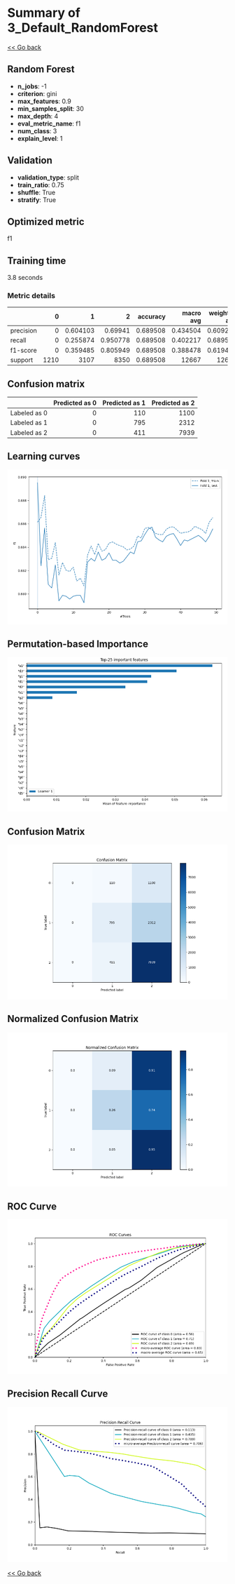 # Summary of 3_Default_RandomForest

[<< Go back](../README.md)


## Random Forest
- **n_jobs**: -1
- **criterion**: gini
- **max_features**: 0.9
- **min_samples_split**: 30
- **max_depth**: 4
- **eval_metric_name**: f1
- **num_class**: 3
- **explain_level**: 1

## Validation
 - **validation_type**: split
 - **train_ratio**: 0.75
 - **shuffle**: True
 - **stratify**: True

## Optimized metric
f1

## Training time

3.8 seconds

### Metric details
|           |    0 |           1 |           2 |   accuracy |    macro avg |   weighted avg |   logloss |
|:----------|-----:|------------:|------------:|-----------:|-------------:|---------------:|----------:|
| precision |    0 |    0.604103 |    0.69941  |   0.689508 |     0.434504 |       0.609222 |  0.778171 |
| recall    |    0 |    0.255874 |    0.950778 |   0.689508 |     0.402217 |       0.689508 |  0.778171 |
| f1-score  |    0 |    0.359485 |    0.805949 |   0.689508 |     0.388478 |       0.619451 |  0.778171 |
| support   | 1210 | 3107        | 8350        |   0.689508 | 12667        |   12667        |  0.778171 |


## Confusion matrix
|              |   Predicted as 0 |   Predicted as 1 |   Predicted as 2 |
|:-------------|-----------------:|-----------------:|-----------------:|
| Labeled as 0 |                0 |              110 |             1100 |
| Labeled as 1 |                0 |              795 |             2312 |
| Labeled as 2 |                0 |              411 |             7939 |

## Learning curves
![Learning curves](learning_curves.png)

## Permutation-based Importance
![Permutation-based Importance](permutation_importance.png)
## Confusion Matrix

![Confusion Matrix](confusion_matrix.png)


## Normalized Confusion Matrix

![Normalized Confusion Matrix](confusion_matrix_normalized.png)


## ROC Curve

![ROC Curve](roc_curve.png)


## Precision Recall Curve

![Precision Recall Curve](precision_recall_curve.png)



[<< Go back](../README.md)

